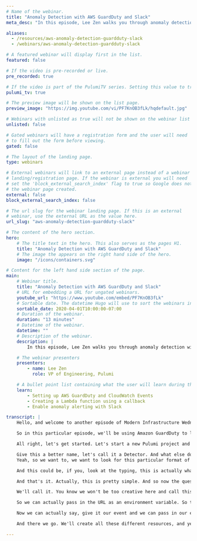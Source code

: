 ```yaml
---
# Name of the webinar.
title: "Anomaly Detection with AWS GuardDuty and Slack"
meta_desc: "In this episode, Lee Zen walks you through anomaly detection with Amazon GuardDuty + Slack using TypeScript and Pulumi."

aliases:
  - /resources/aws-anomaly-detection-guardduty-slack
  - /webinars/aws-anomaly-detection-guardduty-slack

# A featured webinar will display first in the list.
featured: false

# If the video is pre-recorded or live.
pre_recorded: true

# If the video is part of the PulumiTV series. Setting this value to true will list the video in the "PulumiTV" section.
pulumi_tv: true

# The preview image will be shown on the list page.
preview_image: "https://img.youtube.com/vi/PF7KnOB3fLk/hqdefault.jpg"

# Webinars with unlisted as true will not be shown on the webinar list
unlisted: false

# Gated webinars will have a registration form and the user will need
# to fill out the form before viewing.
gated: false

# The layout of the landing page.
type: webinars

# External webinars will link to an external page instead of a webinar
# landing/registration page. If the webinar is external you will need
# set the 'block_external_search_index' flag to true so Google does not index
# the webinar page created.
external: false
block_external_search_index: false

# The url slug for the webinar landing page. If this is an external
# webinar, use the external URL as the value here.
url_slug: "aws-anomaly-detection-guardduty-slack"

# The content of the hero section.
hero:
    # The title text in the hero. This also serves as the pages H1.
    title: "Anomaly Detection with AWS GuardDuty and Slack"
    # The image the appears on the right hand side of the hero.
    image: "/icons/containers.svg"

# Content for the left hand side section of the page.
main:
    # Webinar title.
    title: "Anomaly Detection with AWS GuardDuty and Slack"
    # URL for embedding a URL for ungated webinars.
    youtube_url: "https://www.youtube.com/embed/PF7KnOB3fLk"
    # Sortable date. The datetime Hugo will use to sort the webinars in date order.
    sortable_date: 2020-04-01T10:00:00-07:00
    # Duration of the webinar.
    duration: "13 minutes"
    # Datetime of the webinar.
    datetime: ""
    # Description of the webinar.
    description: |
        In this episode, Lee Zen walks you through anomaly detection with Amazon GuardDuty + Slack using TypeScript and Pulumi.

    # The webinar presenters
    presenters:
        - name: Lee Zen
          role: VP of Engineering, Pulumi

    # A bullet point list containing what the user will learn during the webinar.
    learn:
        - Setting up AWS GuardDuty and CloudWatch Events
        - Creating a Lambda function using a callback
        - Enable anomaly alerting with Slack

transcript: |
    Hello, and welcome to another episode of Modern Infrastructure Wednesday. Today, we're going to be talking about anomaly detection, in particular, looking for anomalies in your infrastructure and looking for oddities that might be occurring in your metrics. We'll have two parts of this, today, we'll cover GuardDuty and next time we'll cover looking for anomalies via CloudWatch Metrics.

    So in this particular episode, we'll be using Amazon GuardDuty to look for anomalies, particularly against cloud trail events and other things like that, and then we'll be connecting that with CloudWatch Events to notify us. We could define a callback that becomes a serverless function so we can use that to actually alert us in Slack, as the watch event is hooked up to Slack via Webhooks. If at any point, you want to follow along with the code, you can check it out. It's on [github.com/pulumi/pulumitv](https://github.com/pulumi/pulumitv/tree/master/modern-infrastructure-wednesday/2020-04-01).

    All right, let's get started. Let's start a new Pulumi project and we'll use TypeScript today. Oops, sorry, let me make a directory first, we'll call it `guard-duty`. We'll take the default `guard-duty` name, we'll call this "Detect Anomalies via GuardDuty", we'll go with the `dev` stack and let's go with `us-east-2` today. So while this is installing our Node dependencies, I'll fire up Visual Studio in a separate window. All right, and here we go, we'll open up Visual Studio code here. We're ready to rock and roll. All right, let's make this a little bit bigger, and we want to create some GuardDuty stuff. I don't remember how to do that off the top of my head, so let's look at some documentation. We'll go to the AWS docs, look for the GuardDuty package module right here, and I'll bump this up in case you can't see, and we want the detector. So let's look at what we can do here. All Right, that's going to copy and paste this actually, this looks pretty straight forward.

    Give this a better name, let's call it a Detector. And what else do we need to do? Finding publishing frequency. Okay, I think, probably don't need anything there, and in addition to that, we also want to set up a CloudWatch. So now we have the detector, we also want to set up a CloudWatch event, and this, I happen to know off the top of my head, I do. So we'll do a new CloudWatch event and we want an event rule, actually, so we'll call this our GuardDuty rule and we'll look for an event pattern and we'll look for, in particular, the source of AWS GuardDuty. Pretty sure that's our limit, let's actually double check that. Let's Google for GuardDuty events, and this is probably it.
    Yeah, so we want to, we want to look for this particular format of the source. So this CloudWatch event rule, that we're creating here will match on any events that match this particular source type, which is the source type here in this particular event, that's going to fire. And so now we'll actually have this CloudWatch event rule that we can work against. So this will generate notifications, or CloudWatch events rather from that detector. And now we can actually create a callback to work against this. So one way to do this, we could do a rule on the event, so we named this `guard-duty-callback`, and we can actually just give it our handlers right here, so we can actually have this be our event.

    And this could be, if you, look at the typing, this is actually what we expect it to be, it's the event rule event, but we can actually declare what we're going to do with it here. And we actually want to post this to Slack. So we're going to actually import `axios` and actually need to see us. So we actually need to make a post call here to do this and in our code, we, what we want to do is we would like to actually, anytime we have an event notify ourselves that something happened. We can do something like this and realize we need a URL here. So let's put in a temporary placeholder here, let's call it URL and we'll figure that out later. We'll have some text, `Amazon GuardDuty has detected new findings!`. Let's actually wrap this up so we can actually see what happens if anything bad happens.

    And that's it. Actually, this is pretty simple. And so now the question is, how do we get this URL? So what we really want to do is pass in a Slack, WebHook Url, so we can post to Slack. And so if I go back to my browser, you can see, I have this handy dandy, incoming Webhooks thing set up, and that can create a web pocket. I can copy it and post it into a post into a channel. So you can see here, I'm actually going to post it into this `#ops-security` channel. So to do that, I probably actually want this to be an environment variable. So just putting our secret in here, right? So let's actually configure this as a secret. So we will do this. Which will give us a config object to work with, and then we'll call a `slackWebhookUrl` and require the secret.

    We'll call it. You know we won't be too creative here and call this `slackWebhookUrl`. And so what you would do here is you would do `$ pulumi config`, make this a little bit bigger in case you can't see. See `$ pulumi config` and you can see actually I had my handy little helper here. It just tells me what stack I'm on. That's a custom thing you can add. Shoutout to [Community Slack](https://slack.pulumi.com/) for telling me how to do this. Pulumi config and we'll set the `slackWebhookUrl` to for now is put in a placeholder here and we'll say secret. So now we have this URL that would be in our application. I would actually normally get that from this page, but don't really want to copy and paste something that you're going to see that actually POSTs into our Slack channel. So I'll just put that placeholder there for now. And since we want this to be, so we can't actually pass that into here because if you look at this, this is an output and we're not going to do that here. So what we do want to do is instead I'm going to actually create a callback function so we can pass in.

    So we can actually pass in the URL as an environment variable. So that's actually better for, from a security perspective as well. So let's do that. Okay this callback function and it takes this event type, which if I recall correctly, I'll need to look at my types again. So it's a AWS CloudWatch event rule event. Did I misread the type? Is it an AWS CloudWatch, dependable event? Ah, sorry, this is, this is not type safe. Actually it might be, let's see. So we give it some arguments, so we give it a callback. So it'd be our events to the actual code I had earlier. Oh, already have that.

    Now we can actually say, give it our event and we can pass in our environment variables. Now I can give it the thing from up there. So what this will do, let's see, let me see what's going on here. Oh, it's because I need this variable. So now we have this probably just auto complete in general. So yeah. Okay. And what's it’s complaining about here? Ah, it could be undefined. So while we know this is defined, so I'm just going to cheat a little here and just do that. And actually I think that's pretty much all we need to do. So at this point, what we've got is we created our little detector and we have this event rule that actually this looks for these particular events. And then we hooked up this callback function to this rule. So that every time this rule fires, we will basically post to our WebHook URL that we have new findings. And, then we finally hook up this callback to that particular rule at the very, at the very end. So we can actually run Pulumi preview here, see what it tells us.

    And there we go. We'll create all these different resources, and yeah, and then we'll, we'll be alerting on, on any anomalies that Amazon GuardDuty has detected. Cool. So that pretty much sums up this episode. In next week's episode, we'll actually talk about how to use CloudWatch alarms for anomaly detection, as well as using GuardDuty to detect anomalous behavior in your AWS accounts. Thanks for watching. I hope you enjoyed this episode, please like, and [subscribe](https://www.youtube.com/channel/UC2Dhyn4Ev52YSbcpfnfP0Mw?sub_confirmation=1) also interested in what you want to see for the next episode after the, after the next one, obviously. So feel free to leave some comments, follow us on [Twitter](https://twitter.com/PulumiCorp). And yeah, as I mentioned the beginning, if you want to check out the code it's available on [GitHub](https://github.com/pulumi/pulumitv/tree/master/modern-infrastructure-wednesday/2020-04-01). Thanks very much.

---
```


